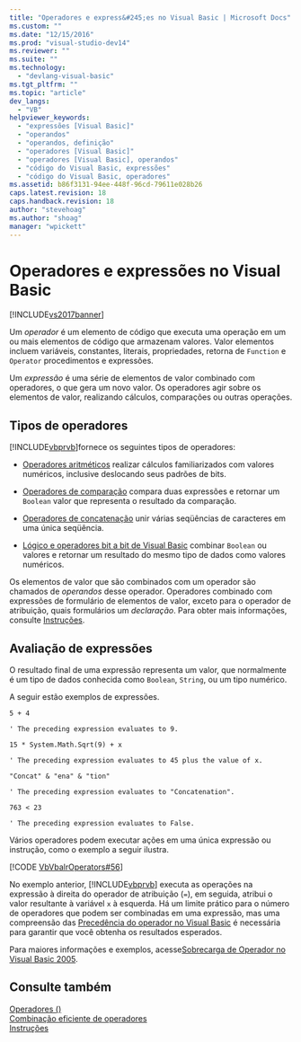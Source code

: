 ```yaml
---
title: "Operadores e express&#245;es no Visual Basic | Microsoft Docs"
ms.custom: ""
ms.date: "12/15/2016"
ms.prod: "visual-studio-dev14"
ms.reviewer: ""
ms.suite: ""
ms.technology: 
  - "devlang-visual-basic"
ms.tgt_pltfrm: ""
ms.topic: "article"
dev_langs: 
  - "VB"
helpviewer_keywords: 
  - "expressões [Visual Basic]"
  - "operandos"
  - "operandos, definição"
  - "operadores [Visual Basic]"
  - "operadores [Visual Basic], operandos"
  - "código do Visual Basic, expressões"
  - "código do Visual Basic, operadores"
ms.assetid: b86f3131-94ee-448f-96cd-79611e028b26
caps.latest.revision: 18
caps.handback.revision: 18
author: "stevehoag"
ms.author: "shoag"
manager: "wpickett"
---
```

# Operadores e express&#245;es no Visual Basic
[!INCLUDE[vs2017banner](../../../../csharp/includes/vs2017banner.md)]

Um  *operador* é um elemento de código que executa uma operação em um ou mais elementos de código que armazenam valores.  Valor elementos incluem variáveis, constantes, literais, propriedades, retorna de `Function` e `Operator` procedimentos e expressões.  
  
 Um  *expressão* é uma série de elementos de valor combinado com operadores, o que gera um novo valor.  Os operadores agir sobre os elementos de valor, realizando cálculos, comparações ou outras operações.  
  
## Tipos de operadores  
 [!INCLUDE[vbprvb](../../../../csharp/programming-guide/concepts/linq/includes/vbprvb_md.md)]fornece os seguintes tipos de operadores:  
  
-   [Operadores aritméticos](../../../../visual-basic/programming-guide/language-features/operators-and-expressions/arithmetic-operators.md) realizar cálculos familiarizados com valores numéricos, inclusive deslocando seus padrões de bits.  
  
-   [Operadores de comparação](../../../../visual-basic/programming-guide/language-features/operators-and-expressions/comparison-operators.md) compara duas expressões e retornar um `Boolean` valor que representa o resultado da comparação.  
  
-   [Operadores de concatenação](../../../../visual-basic/programming-guide/language-features/operators-and-expressions/concatenation-operators.md) unir várias seqüências de caracteres em uma única seqüência.  
  
-   [Lógico e operadores bit a bit de Visual Basic](../../../../visual-basic/programming-guide/language-features/operators-and-expressions/logical-and-bitwise-operators.md) combinar `Boolean` ou valores e retornar um resultado do mesmo tipo de dados como valores numéricos.  
  
 Os elementos de valor que são combinados com um operador são chamados de  *operandos* desse operador.  Operadores combinado com expressões de formulário de elementos de valor, exceto para o operador de atribuição, quais formulários um  *declaração*.  Para obter mais informações, consulte [Instruções](../../../../visual-basic/programming-guide/language-features/statements.md).  
  
## Avaliação de expressões  
 O resultado final de uma expressão representa um valor, que normalmente é um tipo de dados conhecida como `Boolean`, `String`, ou um tipo numérico.  
  
 A seguir estão exemplos de expressões.  
  
 `5 + 4`  
  
 `' The preceding expression evaluates to 9.`  
  
 `15 * System.Math.Sqrt(9) + x`  
  
 `' The preceding expression evaluates to 45 plus the value of x.`  
  
 `"Concat" & "ena" & "tion"`  
  
 `' The preceding expression evaluates to "Concatenation".`  
  
 `763 < 23`  
  
 `' The preceding expression evaluates to False.`  
  
 Vários operadores podem executar ações em uma única expressão ou instrução, como o exemplo a seguir ilustra.  
  
 [!CODE [VbVbalrOperators#56](../CodeSnippet/VS_Snippets_VBCSharp/VbVbalrOperators#56)]  
  
 No exemplo anterior, [!INCLUDE[vbprvb](../../../../csharp/programming-guide/concepts/linq/includes/vbprvb_md.md)] executa as operações na expressão à direita do operador de atribuição \(`=`\), em seguida, atribui o valor resultante à variável `x` à esquerda.  Há um limite prático para o número de operadores que podem ser combinadas em uma expressão, mas uma compreensão das [Precedência do operador no Visual Basic](../../../../visual-basic/language-reference/operators/operator-precedence.md) é necessária para garantir que você obtenha os resultados esperados.  
  
 Para maiores informações e exemplos, acesse[Sobrecarga de Operador no Visual Basic 2005](http://go.microsoft.com/fwlink/?LinkId=101703).  
  
## Consulte também  
 [Operadores \(\)](../../../../visual-basic/language-reference/operators/index.md)   
 [Combinação eficiente de operadores](../../../../visual-basic/programming-guide/language-features/operators-and-expressions/efficient-combination-of-operators.md)   
 [Instruções](../../../../visual-basic/language-reference/statements/index.md)
